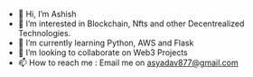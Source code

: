 - 👋 Hi, I’m Ashish
- 👀 I’m interested in Blockchain, Nfts and other Decentrealized Technologies.
- 🌱 I’m currently learning Python, AWS and Flask
- 💞️ I’m looking to collaborate on Web3 Projects
- 📫 How to reach me : Email me on asyadav877@gmail.com

<!---
asyadav877/asyadav877 is a ✨ special ✨ repository because its `README.md` (this file) appears on your GitHub profile.
You can click the Preview link to take a look at your changes.
--->
